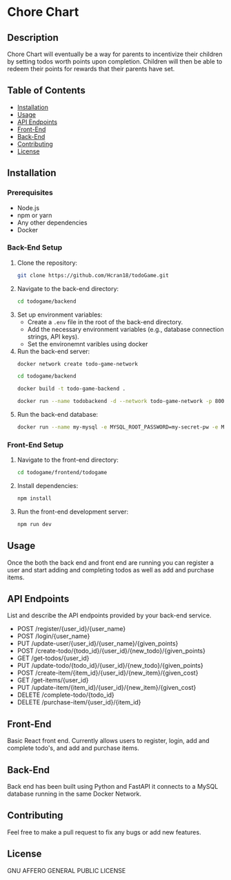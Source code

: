 # Chore Chart

## Description
Chore Chart will eventually be a way for parents to incentivize their children by setting todos worth points upon completion. Children will then be able to redeem their points for rewards that their parents have set.

## Table of Contents
- [Installation](#installation)
- [Usage](#usage)
- [API Endpoints](#api-endpoints)
- [Front-End](#front-end)
- [Back-End](#back-end)
- [Contributing](#contributing)
- [License](#license)

## Installation

### Prerequisites
- Node.js
- npm or yarn
- Any other dependencies
- Docker

### Back-End Setup
1. Clone the repository:
    ```sh
    git clone https://github.com/Hcran18/todoGame.git
    ```
2. Navigate to the back-end directory:
    ```sh
    cd todogame/backend
    ```
3. Set up environment variables:
    - Create a `.env` file in the root of the back-end directory.
    - Add the necessary environment variables (e.g., database connection strings, API keys).
    - Set the environemnt varibles using docker
4. Run the back-end server:
    ```sh
    docker network create todo-game-network
    ```
    ```sh
    cd todogame/backend
    ```
    ```sh
    docker build -t todo-game-backend .
    ```
    ```sh
    docker run --name todobackend -d --network todo-game-network -p 8000:8000 todo-game-backend
    ```
5. Run the back-end database:
    ```sh
    docker run --name my-mysql -e MYSQL_ROOT_PASSWORD=my-secret-pw -e MYSQL_DATABASE=mydb --network todo-game-network -d mysql:latest
    ```

### Front-End Setup
1. Navigate to the front-end directory:
    ```sh
    cd todogame/frontend/todogame
    ```
2. Install dependencies:
    ```sh
    npm install
    ```
3. Run the front-end development server:
    ```sh
    npm run dev
    ```

## Usage
Once the both the back end and front end are running you can register a user and start adding and completing todos as well as add and purchase items.

## API Endpoints
List and describe the API endpoints provided by your back-end service.
- POST /register/{user_id}/{user_name}
- POST /login/{user_name}
- PUT /update-user/{user_id}/{user_name}/{given_points}
- POST /create-todo/{todo_id}/{user_id}/{new_todo}/{given_points}
- GET /get-todos/{user_id}
- PUT /update-todo/{todo_id}/{user_id}/{new_todo}/{given_points}
- POST /create-item/{item_id}/{user_id}/{new_item}/{given_cost}
- GET /get-items/{user_id}
- PUT /update-item/{item_id}/{user_id}/{new_item}/{given_cost}
- DELETE /complete-todo/{todo_id}
- DELETE /purchase-item/{user_id}/{item_id}

## Front-End
Basic React front end. Currently allows users to register, login, add and complete todo's, and add and purchase items.

## Back-End
Back end has been built using Python and FastAPI it connects to a MySQL database running in the same Docker Network.

## Contributing
Feel free to make a pull request to fix any bugs or add new features.

## License
GNU AFFERO GENERAL PUBLIC LICENSE
